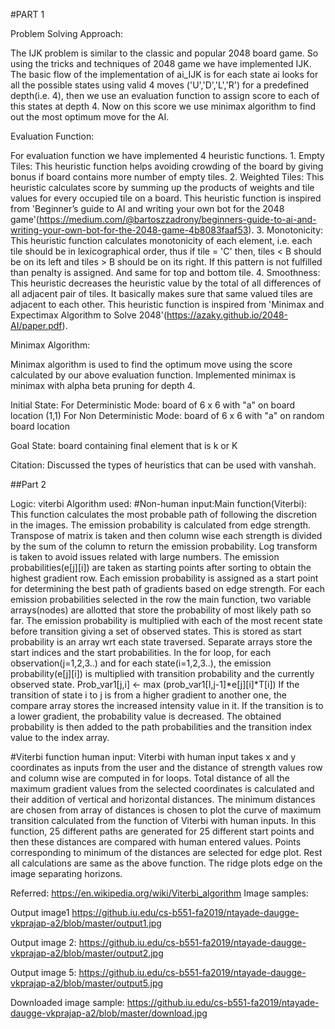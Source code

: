 #PART 1

Problem Solving Approach:

The IJK problem is similar to the classic and popular 2048 board game. So using the tricks and techniques of 2048 game we have implemented IJK. The basic flow of the implementation of ai_IJK is for each state ai looks for all the possible states using valid 4 moves ('U','D','L','R') for a predefined depth(i.e. 4), then we use an evaluation function to assign score to each of this states at depth 4. Now on this score we use minimax algorithm to find out the most optimum move for the AI.

Evaluation Function:

For evaluation function we have implemented 4 heuristic functions.
	1. Empty Tiles:
		This heuristic function helps avoiding crowding of the board by giving bonus if board contains more number of empty tiles.
	2. Weighted Tiles:
		This heuristic calculates score by summing up the products of weights and tile values for every occupied tile on a board. This heuristic function is inspired from 'Beginner’s guide to AI and writing your own bot for the 2048 game'(https://medium.com/@bartoszzadrony/beginners-guide-to-ai-and-writing-your-own-bot-for-the-2048-game-4b8083faaf53).
	3. Monotonicity:
		This heuristic function calculates monotonicity of each element, i.e. each tile should be in lexicographical order, thus if tile = 'C' then, tiles < B should be on its left and tiles > B should be on its right. If this pattern is not fulfilled than penalty is assigned. And same for top and bottom tile.
	4. Smoothness:
		This heuristic decreases the heuristic value by the total of all differences of all adjacent pair of tiles. It basically makes sure that same valued tiles are adjacent to each other. This heuristic function is inspired from 'Minimax and Expectimax Algorithm to Solve 2048'(https://azaky.github.io/2048-AI/paper.pdf).

Minimax Algorithm:

Minimax algorithm is used to find the optimum move using the score calculated by our above evaluation function. Implemented minimax is minimax with alpha beta pruning for depth 4.

Initial State:
For Deterministic Mode:
	board of 6 x 6 with "a" on board location (1,1)
For Non Deterministic Mode:
	board of 6 x 6 with "a" on random board location
	
Goal State:
	board containing final element that is k or K
	

Citation:
Discussed the types of heuristics that can be used with vanshah.


##Part 2

Logic:
viterbi Algorithm used:
#Non-human input:Main function(Viterbi):  
This function calculates the most probable path of following the discretion in the images. The emission probability is calculated from edge strength. Transpose of matrix is taken and then column wise each strength is divided by the sum of the column to return the emission probability. Log transform is taken to avoid issues related with large numbers. The emission probabilities(e[j][i]) are taken as starting points after sorting to obtain the highest gradient row. Each emission probability is assigned as a start point for determining the best path of gradients based on edge strength. For each emission probabilities selected in the row the main function, two variable arrays(nodes) are allotted that store the probability of most likely path so far. The emission probability is multiplied with each of the most recent state before transition giving a set of observed states. This is stored as start probability is an array wrt each state traversed. Separate arrays store the start indices and the start probabilities.  In the for loop, for each observation(j=1,2,3..) and for each state(i=1,2,3..), the emission probability(e[j][i]) is multiplied with transition probability and the currently observed state.
Prob_var1[j,i] <- max (prob_var1[I,j-1]*e[j][i]*T[i])
 If the transition of state i to j is from a higher gradient to another one, the compare array stores the increased intensity value in it. If the transition is to a lower gradient, the probability value is decreased. The obtained probability is then added to the path probabilities and the transition index value to the index array.

#Viterbi function human input: 
Viterbi with human input takes x and y coordinates as inputs from the user and the distance of strength values row and column wise are computed in for loops. Total distance of all the maximum gradient values from the selected coordinates is calculated and their addition of vertical and horizontal distances. The minimum distances are chosen from array of distances is chosen to plot the curve of maximum transition calculated from the function of Viterbi with human inputs. In this function, 25 different paths are generated for 25 different start points and then these distances are compared with human entered values. Points corresponding to minimum of the distances are selected for edge plot. Rest all calculations are same as the above function. The ridge plots edge on the image separating horizons.

Referred: https://en.wikipedia.org/wiki/Viterbi_algorithm
Image samples:
 
Output image1
https://github.iu.edu/cs-b551-fa2019/ntayade-daugge-vkprajap-a2/blob/master/output1.jpg
 
Output image 2:
https://github.iu.edu/cs-b551-fa2019/ntayade-daugge-vkprajap-a2/blob/master/output2.jpg

Output image 5:
https://github.iu.edu/cs-b551-fa2019/ntayade-daugge-vkprajap-a2/blob/master/output5.jpg
 
Downloaded image sample:
https://github.iu.edu/cs-b551-fa2019/ntayade-daugge-vkprajap-a2/blob/master/download.jpg

